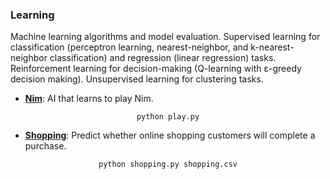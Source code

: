 ### Learning 

Machine learning algorithms and model evaluation. Supervised learning for classification (perceptron learning, nearest-neighbor, and k-nearest-neighbor classification) and regression (linear regression) tasks. Reinforcement learning for decision-making (Q-learning with ε-greedy decision making). Unsupervised learning for clustering tasks. 

- [**Nim**](nim): AI that learns to play Nim. 
<p align="center">
<code>python play.py</code>
</p>

- [**Shopping**](shopping): Predict whether online shopping customers will complete a purchase. 
<p align="center">
<code>python shopping.py shopping.csv</code>
</p>
